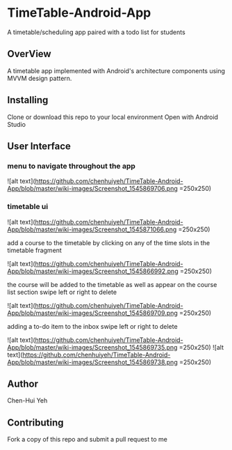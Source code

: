 # TimeTable-Android-App
A timetable/scheduling app paired with a todo list for students

## OverView
A timetable app implemented with Android's architecture components using MVVM design pattern.

## Installing
Clone or download this repo to your local environment
Open with Android Studio


## User Interface

### menu to navigate throughout the app

![alt text](https://github.com/chenhuiyeh/TimeTable-Android-App/blob/master/wiki-images/Screenshot_1545869706.png =250x250)


### timetable ui

![alt text](https://github.com/chenhuiyeh/TimeTable-Android-App/blob/master/wiki-images/Screenshot_1545871066.png =250x250)


add a course to the timetable by clicking on any of the time slots in the timetable fragment

![alt text](https://github.com/chenhuiyeh/TimeTable-Android-App/blob/master/wiki-images/Screenshot_1545866992.png =250x250)


the course will be added to the timetable as well as appear on the course list section
swipe left or right to delete

![alt text](https://github.com/chenhuiyeh/TimeTable-Android-App/blob/master/wiki-images/Screenshot_1545869709.png =250x250)


adding a to-do item to the inbox
swipe left or right to delete

![alt text](https://github.com/chenhuiyeh/TimeTable-Android-App/blob/master/wiki-images/Screenshot_1545869735.png =250x250)
![alt text](https://github.com/chenhuiyeh/TimeTable-Android-App/blob/master/wiki-images/Screenshot_1545869738.png =250x250)



## Author
Chen-Hui Yeh

## Contributing
Fork a copy of this repo and submit a pull request to me
